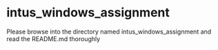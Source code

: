 # intus_windows_assignment
Please browse into the directory named intus_windows_assignment and read the README.md thoroughly
